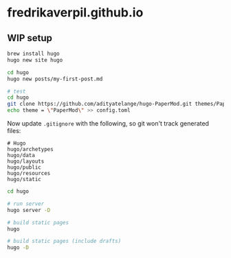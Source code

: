 # fredrikaverpil.github.io

## WIP setup

```bash
brew install hugo
hugo new site hugo
```

```bash
cd hugo
hugo new posts/my-first-post.md
```

```bash
# test
cd hugo
git clone https://github.com/adityatelange/hugo-PaperMod.git themes/PaperMod
echo theme = \"PaperMod\" >> config.toml
```

Now update `.gitignore` with the following, so git won't track generated files:

```
# Hugo
hugo/archetypes
hugo/data
hugo/layouts
hugo/public
hugo/resources
hugo/static
```

```bash
cd hugo

# run server
hugo server -D

# build static pages
hugo

# build static pages (include drafts)
hugo -D
```
